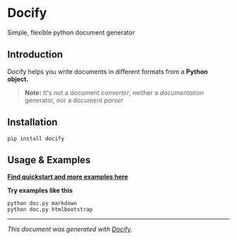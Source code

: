 Docify
===============

Simple, flexible python document generator



 

Introduction
---------------

Docify helps you write documents in different formats from a **Python object.**

> **Note:** It's not a document *converter*, neither a *documentation* generator, nor a document *parser*



 

Installation
---------------

```
pip install docify
```



 

Usage & Examples
---------------


**[Find quickstart and more examples here](https://github.com/rapidstack/docify/tree/master/examples)**

**Try examples like this**

```
python doc.py markdown
python doc.py htmlbootstrap
```



--------------------

*This document was generated with [Docify](https://github.com/rapidstack/Docify).*




